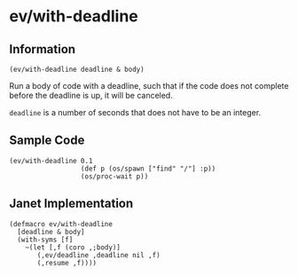# ev/with-deadline

## Information

`(ev/with-deadline deadline & body)`

Run a body of code with a deadline, such that if the code does not
complete before the deadline is up, it will be canceled.

`deadline` is a number of seconds that does not have to be an
integer.

## Sample Code

```janet
(ev/with-deadline 0.1
                  (def p (os/spawn ["find" "/"] :p))
                  (os/proc-wait p))
```

## Janet Implementation

```janet
(defmacro ev/with-deadline
  [deadline & body]
  (with-syms [f]
    ~(let [,f (coro ,;body)]
       (,ev/deadline ,deadline nil ,f)
       (,resume ,f))))
```
